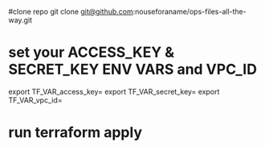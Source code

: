 #clone repo 
git clone git@github.com:nouseforaname/ops-files-all-the-way.git

# set your ACCESS_KEY & SECRET_KEY ENV VARS and VPC_ID

export TF_VAR_access_key=
export TF_VAR_secret_key=
export TF_VAR_vpc_id=

# run terraform apply

